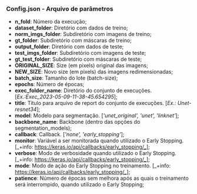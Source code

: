 ### Config.json - Arquivo de parâmetros

* __n_fold__: Número da execução;
* __dataset_folder__: Diretório com dados de treino;
* __norm_imgs_folder__: Subdiretório com imagens de treino;
* __gt_folder__: Subdiretório com máscaras de treino;
* __output_folder__: Diretório com dados de teste;
* __test_imgs_folder__: Subdiretório com imagens de teste;
* __gt_test_folder__: Subdiretório com máscaras de teste;
* __ORIGINAL_SIZE__: Size (em pixels) original das imagens;
* __NEW_SIZE__: Novo size (em pixels) das imagens redimensionadas;
* __batch_size__: Tamanho do lote (batch-size);
* __epochs__: Número de épocas;
* __exec_folder_name__: Diretório do conjunto de execuções. [_Ex.:Exec_2023-05-09-11-38-45.654295_];
* __title__: Título para arquivo de report do conjunto de execuções. [_Ex.: Unet-resnet34_];
* __model__: Modelo para segmentação. [_'unet_original', 'unet', 'linknet'_];
* __backbone_name__: Backbone (dentro das opções do segmentation_models);
* __callback__: Callback. [_'none', 'early_stopping'_];
* __monitor__: Variável a ser monitorada quando utilizado o Early Stopping. [_+info: https://keras.io/api/callbacks/early_stopping/_];
* __verbose__: Modo de verbosidade quando utilizado o Early Stopping. [_+info: https://keras.io/api/callbacks/early_stopping/_];
* __mode__: Modo de ação do Early Stopping no treinamento. [_+info: https://keras.io/api/callbacks/early_stopping/_];
* __patience__: Número de épocas sem melhora após as quais o treinamento será interrompido, quando utilizado o Early Stopping;
